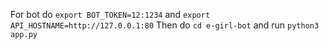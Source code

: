 For bot do ```export BOT_TOKEN=12:1234``` and ```export API_HOSTNAME=http://127.0.0.1:80```
Then do  ```cd e-girl-bot``` and run ```python3 app.py```